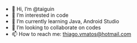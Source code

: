- 👋 Hi, I’m @taiguin
- 👀 I’m interested in code
- 🌱 I’m currently learning Java, Android Studio
- 💞️ I’m looking to collaborate on codes
- 📫 How to reach me: thiago.vmatos@hotmail.com

<!---
taiguin/taiguin is a ✨ special ✨ repository because its `README.md` (this file) appears on your GitHub profile.
You can click the Preview link to take a look at your changes.
--->
